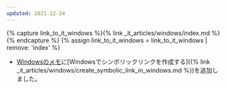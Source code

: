 ```yaml
---
updated: 2021-12-24
---
```

{% capture link_to_it_windows %}{% link _it_articles/windows/index.md %}{% endcapture %}
{% assign link_to_it_windows = link_to_it_windows | remove: 'index' %}

- [Windowsのメモ]({{link_to_it_windows}})に[Windowsでシンボリックリンクを作成する]({% link _it_articles/windows/create_symbolic_link_in_windows.md %})を追加しました。
